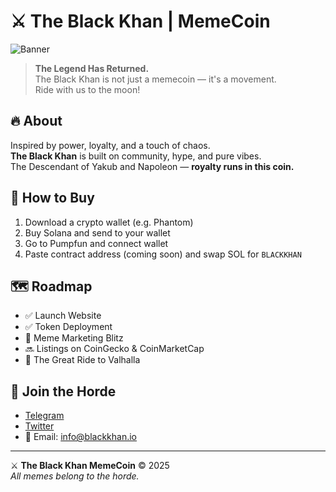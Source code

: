# ⚔️ The Black Khan | MemeCoin

![Banner](https://i.redd.it/request-the-black-khan-of-mongolia-ishowspeed-v0-cmbhal114uue1.jpg?width=1024&format=pjpg&auto=webp&s=6108b3106aa023fdcf59855c45eb1dcbdc96e6b1)

> **The Legend Has Returned.**  
> The Black Khan is not just a memecoin — it's a movement.  
> Ride with us to the moon!

## 🔥 About
Inspired by power, loyalty, and a touch of chaos.  
**The Black Khan** is built on community, hype, and pure vibes.  
The Descendant of Yakub and Napoleon — **royalty runs in this coin.**

## 💸 How to Buy
1. Download a crypto wallet (e.g. Phantom)
2. Buy Solana and send to your wallet
3. Go to Pumpfun and connect wallet
4. Paste contract address (coming soon) and swap SOL for `BLACKKHAN`

## 🗺️ Roadmap
- ✅ Launch Website  
- ✅ Token Deployment  
- 🔄 Meme Marketing Blitz  
- 🔜 Listings on CoinGecko & CoinMarketCap  
- 🚀 The Great Ride to Valhalla

## 📢 Join the Horde
- [Telegram](https://t.me/+waXlqJ2L3sAwZDlk)  
- [Twitter](https://twitter.com/)  
- 📩 Email: [info@blackkhan.io](mailto:info@blackkhan.io)

---

⚔️ **The Black Khan MemeCoin** © 2025  
_All memes belong to the horde._

